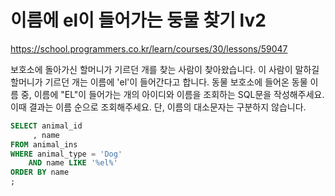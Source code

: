 # 이름에 el이 들어가는 둥물 찾기 lv2
https://school.programmers.co.kr/learn/courses/30/lessons/59047

보호소에 돌아가신 할머니가 기르던 개를 찾는 사람이 찾아왔습니다. 이 사람이 말하길 할머니가 기르던 개는 이름에 'el'이 들어간다고 합니다. 동물 보호소에 들어온 동물 이름 중, 이름에 "EL"이 들어가는 개의 아이디와 이름을 조회하는 SQL문을 작성해주세요. 이때 결과는 이름 순으로 조회해주세요. 단, 이름의 대소문자는 구분하지 않습니다.

```sql
SELECT animal_id
     , name
FROM animal_ins
WHERE animal_type = 'Dog'
    AND name LIKE '%el%'
ORDER BY name
;
```
